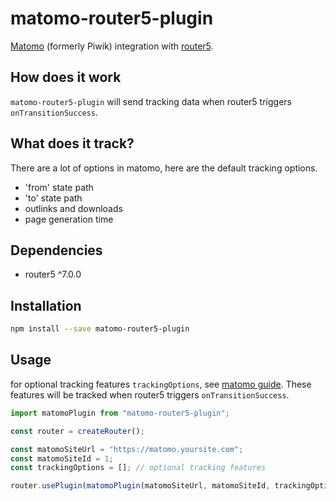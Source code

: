 # matomo-router5-plugin
[Matomo](https://matomo.org) (formerly Piwik) integration with [router5](https://router5.js.org).


## How does it work

`matomo-router5-plugin` will send tracking data when router5 triggers `onTransitionSuccess`.


## What does it track?

There are a lot of options in matomo, here are the default tracking options.

- 'from' state path
- 'to' state path
- outlinks and downloads
- page generation time


## Dependencies

- router5 ^7.0.0


## Installation

```bash
npm install --save matomo-router5-plugin
```


## Usage

for optional tracking features `trackingOptions`, see [matomo guide](https://developer.matomo.org/guides/tracking-javascript-guide). These features will be tracked when router5 triggers `onTransitionSuccess`.
```js
import matomoPlugin from "matomo-router5-plugin";

const router = createRouter();

const matomoSiteUrl = "https://matomo.yoursite.com";
const matomoSiteId = 1;
const trackingOptions = []; // optional tracking features

router.usePlugin(matomoPlugin(matomoSiteUrl, matomoSiteId, trackingOptions));
```
